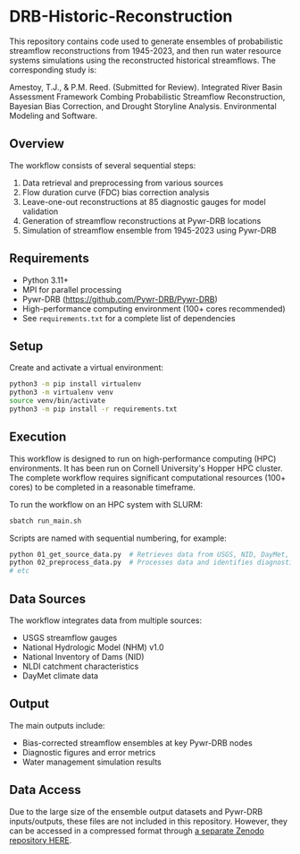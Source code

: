 # DRB-Historic-Reconstruction

This repository contains code used to generate ensembles of probabilistic streamflow reconstructions from 1945-2023, and then run water resource systems simulations using the reconstructed historical streamflows.  The corresponding study is:
 
Amestoy, T.J., & P.M. Reed. (Submitted for Review). Integrated River Basin Assessment Framework Combing Probabilistic Streamflow Reconstruction, Bayesian Bias Correction, and Drought Storyline Analysis. Environmental Modeling and Software.

## Overview

The workflow consists of several sequential steps:
1. Data retrieval and preprocessing from various sources
2. Flow duration curve (FDC) bias correction analysis
3. Leave-one-out reconstructions at 85 diagnostic gauges for model validation
4. Generation of streamflow reconstructions at Pywr-DRB locations
5. Simulation of streamflow ensemble from 1945-2023 using Pywr-DRB


## Requirements

- Python 3.11+
- MPI for parallel processing
- Pywr-DRB (https://github.com/Pywr-DRB/Pywr-DRB)
- High-performance computing environment (100+ cores recommended)
- See `requirements.txt` for a complete list of dependencies

## Setup

Create and activate a virtual environment:

```bash
python3 -m pip install virtualenv
python3 -m virtualenv venv
source venv/bin/activate
python3 -m pip install -r requirements.txt
```

## Execution

This workflow is designed to run on high-performance computing (HPC) environments. It has been run on Cornell University's Hopper HPC cluster. The complete workflow requires significant computational resources (100+ cores) to be completed in a reasonable timeframe.

To run the workflow on an HPC system with SLURM:
```bash
sbatch run_main.sh
```

Scripts are named with sequential numbering, for example:
```bash
python 01_get_source_data.py  # Retrieves data from USGS, NID, DayMet, etc.
python 02_preprocess_data.py  # Processes data and identifies diagnostic sites
# etc
```

## Data Sources

The workflow integrates data from multiple sources:
- USGS streamflow gauges
- National Hydrologic Model (NHM) v1.0
- National Inventory of Dams (NID)
- NLDI catchment characteristics
- DayMet climate data

## Output

The main outputs include:
- Bias-corrected streamflow ensembles at key Pywr-DRB nodes
- Diagnostic figures and error metrics
- Water management simulation results

## Data Access

Due to the large size of the ensemble output datasets and Pywr-DRB inputs/outputs, these files are not included in this repository. However, they can be accessed in a compressed format through [a separate Zenodo repository HERE](https://doi.org/10.5281/zenodo.15101163).
